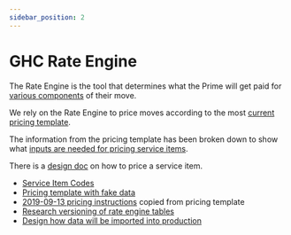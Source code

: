 ```yaml
---
sidebar_position: 2
---
```


# GHC Rate Engine

The Rate Engine is the tool that determines what the Prime will get paid for [various components](https://docs.google.com/document/d/1U6a8-zc67eo1g888wM9LzFebQ8SBjGY7hTYYzbMyPPg/edit#heading=h.kl6kxd8pauo6) of their move.

We rely on the Rate Engine to price moves according to the most [current pricing template](https://docs.google.com/spreadsheets/d/1j2kMIykyUQf8Dy8NF_L4PpU9iscQCbenmqF3T5-Dy6k/edit#gid=1448507886).

The information from the pricing template has been broken down to show what [inputs are needed for pricing service items](https://docs.google.com/spreadsheets/d/1NRbxHmvaWV6aXQrxQ2LJhkc5tClAl3Eb1-MRxZ123Tw/edit#gid=0).

There is a [design doc](https://docs.google.com/document/d/1KBQWC1bSUC6S69w-1fcdDpPId4tEiTZDQZfTTBNieVU/edit#heading=h.f6ntcg9hwkij) on how to price a service item.

* [Service Item Codes](https://docs.google.com/spreadsheets/d/1c8v94Axdd_0C9Vhg6FbQr5B0a01-rwmcBlyoPZARIm8/edit#gid=0)
* [Pricing template with fake data](https://docs.google.com/spreadsheets/d/1M1IdJfttPlasa_8NDJMsNIYNXksKMaR0bJsSkn7HpaA/edit#gid=1667287539)
* [2019-09-13 pricing instructions](https://docs.google.com/document/d/1m0dvq65BLR4066fN-wgVeS4M-1ay5Gqzixnvq1QqOVg/edit) copied from pricing template
* [Research versioning of rate engine tables](https://docs.google.com/document/d/131RhttR_SqIxP9RkoMdWWX5Jn3_aEY0FXuozoURmr40/edit)
* [Design how data will be imported into production](https://docs.google.com/document/d/1QVwY5uobUpz87WEeAXSnIXG0NE1o4YnFW0Lf7PnMqO0/edit#heading=h.8wmuqkn9o6rd)
